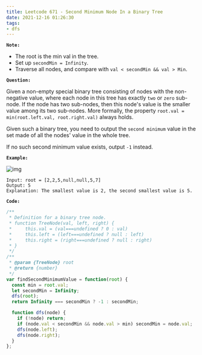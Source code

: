 ```yaml
---
title: Leetcode 671 - Second Minimum Node In a Binary Tree
date: 2021-12-16 01:26:30
tags:
- dfs
---
```

**`Note:`**
- The root is the min val in the tree.
- Set up `secondMin = Infinity`.
- Traverse all nodes, and compare with `val < secondMin && val > Min`.

**`Question:`**

Given a non-empty special binary tree consisting of nodes with the non-negative value, where each node in this tree has exactly `two` or `zero` sub-node. If the node has two sub-nodes, then this node's value is the smaller value among its two sub-nodes. More formally, the property `root.val = min(root.left.val, root.right.val)` always holds.

Given such a binary tree, you need to output the `second minimum` value in the set made of all the nodes' value in the whole tree.

If no such second minimum value exists, output `-1` instead.

**`Example:`**

![img](https://assets.leetcode.com/uploads/2020/10/15/smbt1.jpg)
```
Input: root = [2,2,5,null,null,5,7]
Output: 5
Explanation: The smallest value is 2, the second smallest value is 5.
```

**`Code:`**
```javascript
/**
 * Definition for a binary tree node.
 * function TreeNode(val, left, right) {
 *     this.val = (val===undefined ? 0 : val)
 *     this.left = (left===undefined ? null : left)
 *     this.right = (right===undefined ? null : right)
 * }
 */
/**
 * @param {TreeNode} root
 * @return {number}
 */
var findSecondMinimumValue = function(root) {
  const min = root.val;
  let secondMin = Infinity;
  dfs(root);
  return Infinity === secondMin ? -1 : secondMin;

  function dfs(node) {
    if (!node) return;
    if (node.val < secondMin && node.val > min) secondMin = node.val;
    dfs(node.left);
    dfs(node.right);
  }
};
```